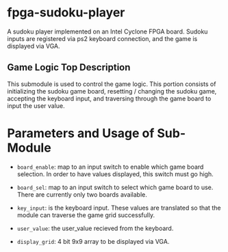 # fpga-sudoku-player
A sudoku player implemented on an Intel Cyclone FPGA board. Sudoku inputs are registered via ps2 keyboard connection, and the game is displayed via VGA.


## Game Logic Top Description

This submodule is used to control the game logic. This portion consists of initializing the sudoku game board, resetting / changing the sudoku game, accepting the keyboard input, and traversing through the game board to input the user value.

# Parameters and Usage of Sub-Module

- `board_enable`: map to an input switch to enable which game board selection. In order to have values displayed, this switch must go high.

- `board_sel`: map to an input switch to select which game board to use. There are currently only two boards available.

- `key_input`: is the keyboard input. These values are translated so that the module can traverse the game grid successfully.

- `user_value`: the user_value recieved from the keyboard.

- `display_grid`: 4 bit 9x9 array to be displayed via VGA.
